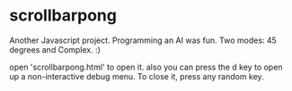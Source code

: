 # scrollbarpong
 
Another Javascript project. Programming an AI was fun. Two modes: 45 degrees and Complex. :)

open 'scrollbarpong.html' to open it.
also you can press the d key to open up a non-interactive debug menu. To close it, press any random key.

